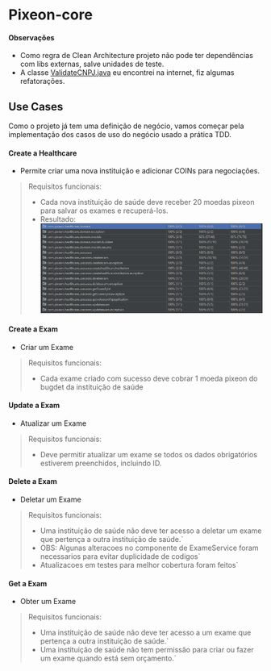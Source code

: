 # Pixeon-core
#### Observações
- Como regra de Clean Architecture projeto não pode ter dependências com libs externas, salve unidades de teste.
- A classe [ValidateCNPJ.java](/com/pixeon/healthcare/domain/usecases/createhealthcareInstitution/ValidateCNPJ.java) eu encontrei na internet, fiz algumas refatorações.
## Use Cases  
Como o projeto já tem uma definição de negócio, vamos começar pela implementação dos casos de uso do negócio usado a prática TDD.  
  
#### Create a Healthcare
- Permite criar uma nova instituição e adicionar COINs para negociações.

> Requisitos funcionais:
> - Cada nova instituição de saúde deve receber 20 moedas pixeon para salvar os exames e recuperá-los.
> - Resultado: ![](../resources/coverage-usecase-createhealthcare.PNG)

#### Create a Exam
 - Criar um Exame
> Requisitos funcionais:
> - Cada exame criado com sucesso deve cobrar 1 moeda pixeon do bugdet da instituição de saúde

#### Update a Exam
 - Atualizar um Exame
> Requisitos funcionais:
> - Deve permitir atualizar um exame se todos os dados obrigatórios estiverem preenchidos, incluindo ID.

#### Delete a Exam
 - Deletar um Exame
> Requisitos funcionais:
> - Uma instituição de saúde não deve ter acesso a deletar um exame que pertença a outra instituição de saúde.`
> - OBS: Algunas alteracoes no componente de ExameService foram necessarios para evitar duplicidade de codigos`
> - Atualizacoes em testes para melhor cobertura foram feitos`

#### Get a Exam
 - Obter um Exame
> Requisitos funcionais:
> - Uma instituição de saúde não deve ter acesso a um exame que pertença a outra instituição de saúde.`
> - Uma instituição de saúde não tem permissão para criar ou fazer um exame quando está sem orçamento.`


#